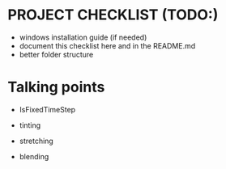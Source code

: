 # PROJECT CHECKLIST (TODO:)

- windows installation guide (if needed)
- document this checklist here and in the README.md
- better folder structure

# Talking points

- IsFixedTimeStep

- tinting

- stretching

- blending
